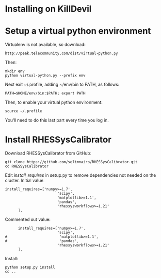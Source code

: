 
# Installing on KillDevil

# Setup a virtual python environment
Virtualenv is not available, so download:

    http://peak.telecommunity.com/dist/virtual-python.py

Then:

    mkdir env
    python virtual-python.py --prefix env

Next exit ~/.profile, adding ~/env/bin to PATH, as follows:

    PATH=$HOME/env/bin:$PATH; export PATH

Then, to enable your virtual python environment:

    source ~/.profile

You'll need to do this last part every time you log in.

# Install RHESSysCalibrator

Download RHESSysCalibrator from GitHub:

    git clone https://github.com/selimnairb/RHESSysCalibrator.git
    cd RHESSysCalibrator

Edit *install_requires* in setup.py to remove dependencies not needed on the cluster.  Initial 
value:

```
install_requires=['numpy>=1.7',
                        'scipy',
                        'matplotlib>=1.1',
                        'pandas',
                        'rhessysworkflows>=1.21'
      ],
```

Commented out value:

```
      install_requires=['numpy>=1.7',
                        'scipy',
#                        'matplotlib>=1.1',
#                        'pandas',
                        'rhessysworkflows>=1.21'
      ],
```
    
Install:

    python setup.py install
    cd ..

